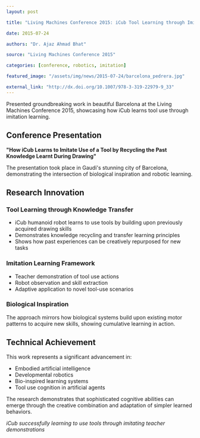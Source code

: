 ```yaml
---
layout: post

title: "Living Machines Conference 2015: iCub Tool Learning through Imitation"

date: 2015-07-24

authors: "Dr. Ajaz Ahmad Bhat"

source: "Living Machines Conference 2015"

categories: [conference, robotics, imitation]

featured_image: "/assets/img/news/2015-07-24/barcelona_pedrera.jpg"

external_link: "http://dx.doi.org/10.1007/978-3-319-22979-9_33"
---
```


Presented groundbreaking work in beautiful Barcelona at the Living Machines Conference 2015, showcasing how iCub learns tool use through imitation learning.

## Conference Presentation

**"How iCub Learns to Imitate Use of a Tool by Recycling the Past Knowledge Learnt During Drawing"**

The presentation took place in Gaudi's stunning city of Barcelona, demonstrating the intersection of biological inspiration and robotic learning.

## Research Innovation

### Tool Learning through Knowledge Transfer
- iCub humanoid robot learns to use tools by building upon previously acquired drawing skills
- Demonstrates knowledge recycling and transfer learning principles
- Shows how past experiences can be creatively repurposed for new tasks

### Imitation Learning Framework
- Teacher demonstration of tool use actions
- Robot observation and skill extraction
- Adaptive application to novel tool-use scenarios

### Biological Inspiration
The approach mirrors how biological systems build upon existing motor patterns to acquire new skills, showing cumulative learning in action.

## Technical Achievement

This work represents a significant advancement in:
- Embodied artificial intelligence
- Developmental robotics
- Bio-inspired learning systems
- Tool use cognition in artificial agents

The research demonstrates that sophisticated cognitive abilities can emerge through the creative combination and adaptation of simpler learned behaviors.

*iCub successfully learning to use tools through imitating teacher demonstrations*